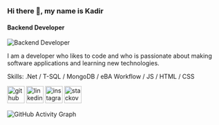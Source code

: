 ### Hi there 👋, my name is Kadir 
#### Backend Developer
![Backend Developer](https://arturssmirnovs.github.io/github-profile-readme-generator/images/banner.png)

I am a developer who likes to code and who is passionate about making software applications and learning new technologies.

Skills: .Net / T-SQL / MongoDB / eBA Workflow / JS / HTML / CSS



[<img src='https://cdn.jsdelivr.net/npm/simple-icons@3.0.1/icons/github.svg' alt='github' height='40'>](https://github.com/https://github.com/TheOryZ)  [<img src='https://cdn.jsdelivr.net/npm/simple-icons@3.0.1/icons/linkedin.svg' alt='linkedin' height='40'>](https://www.linkedin.com/in/https://www.linkedin.com/in/kadirrturann//)  [<img src='https://cdn.jsdelivr.net/npm/simple-icons@3.0.1/icons/instagram.svg' alt='instagram' height='40'>](https://www.instagram.com/https://www.instagram.com/kadirrturann//)  [<img src='https://cdn.jsdelivr.net/npm/simple-icons@3.0.1/icons/stackoverflow.svg' alt='stackoverflow' height='40'>](https://stackoverflow.com/users/https://stackoverflow.com/users/12898065/kadir-turan)  

![GitHub Activity Graph](https://activity-graph.herokuapp.com/graph?username=TheOryZ)  

